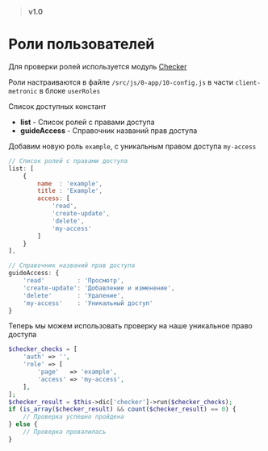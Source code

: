 > **v1.0**

# Роли пользователей
Для проверки ролей используется модуль [Checker](60_Хелперы/50_Checker.md)

Роли настраиваются в файле `/src/js/0-app/10-config.js` в части `client-metronic` в блоке `userRoles`

Список доступных констант
- **list** - Список ролей с правами доступа
- **guideAccess** - Справочник названий прав доступа

Добавим новую роль `example`, с уникальным правом доступа `my-access`
```javascript
// Список ролей с правами доступа
list: [
    {
        name  : 'example',
        title : 'Example',
        access: [
            'read',
            'create-update',
            'delete',
            'my-access'
        ]
    }
],

// Справочник названий прав доступа
guideAccess: {
    'read'         : 'Просмотр',
    'create-update': 'Добавление и изменение',
    'delete'       : 'Удаление',
    'my-access'    : 'Уникальный доступ'
}
```

Теперь мы можем использовать проверку на наше уникальное право доступа
```php
$checker_checks = [
    'auth' => '',
    'role' => [
        'page'   => 'example',
        'access' => 'my-access',
    ],
];
$checker_result = $this->dic['checker']->run($checker_checks);
if (is_array($checker_result) && count($checker_result) == 0) {
    // Проверка успешно пройдена
} else {
    // Проверка провалилась
}
```